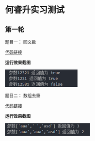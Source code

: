 # 何睿升实习测试

## 第一轮

题目一： 回文数 

[代码链接](./test1/test1-1.js)

**运行效果截图**

![回文数运行截图](test1/回文数.png)

题目二： 数组去重 

[代码链接](./test1/test1-1.js)

**运行效果截图**

![数组去重截图](test1/数组去重.png)
